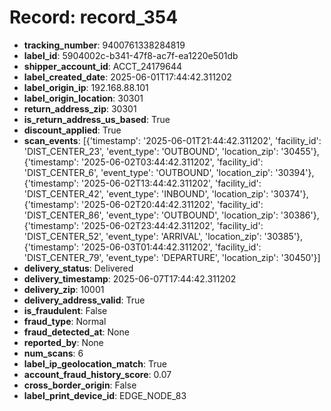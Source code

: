 # Record: record_354

- **tracking_number**: 9400761338284819
- **label_id**: 5904002c-b341-47f8-ac7f-ea1220e501db
- **shipper_account_id**: ACCT_24179644
- **label_created_date**: 2025-06-01T17:44:42.311202
- **label_origin_ip**: 192.168.88.101
- **label_origin_location**: 30301
- **return_address_zip**: 30301
- **is_return_address_us_based**: True
- **discount_applied**: True
- **scan_events**: [{'timestamp': '2025-06-01T21:44:42.311202', 'facility_id': 'DIST_CENTER_23', 'event_type': 'OUTBOUND', 'location_zip': '30455'}, {'timestamp': '2025-06-02T03:44:42.311202', 'facility_id': 'DIST_CENTER_6', 'event_type': 'OUTBOUND', 'location_zip': '30394'}, {'timestamp': '2025-06-02T13:44:42.311202', 'facility_id': 'DIST_CENTER_42', 'event_type': 'INBOUND', 'location_zip': '30374'}, {'timestamp': '2025-06-02T20:44:42.311202', 'facility_id': 'DIST_CENTER_86', 'event_type': 'OUTBOUND', 'location_zip': '30386'}, {'timestamp': '2025-06-02T23:44:42.311202', 'facility_id': 'DIST_CENTER_52', 'event_type': 'ARRIVAL', 'location_zip': '30385'}, {'timestamp': '2025-06-03T01:44:42.311202', 'facility_id': 'DIST_CENTER_79', 'event_type': 'DEPARTURE', 'location_zip': '30450'}]
- **delivery_status**: Delivered
- **delivery_timestamp**: 2025-06-07T17:44:42.311202
- **delivery_zip**: 10001
- **delivery_address_valid**: True
- **is_fraudulent**: False
- **fraud_type**: Normal
- **fraud_detected_at**: None
- **reported_by**: None
- **num_scans**: 6
- **label_ip_geolocation_match**: True
- **account_fraud_history_score**: 0.07
- **cross_border_origin**: False
- **label_print_device_id**: EDGE_NODE_83